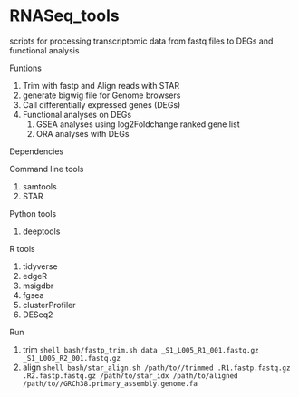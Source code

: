 # RNASeq_tools
scripts for processing transcriptomic data from fastq files to DEGs and functional analysis

Funtions

  1.  Trim with fastp and Align reads with STAR
  2.  generate bigwig file for Genome browsers
  3.  Call differentially expressed genes (DEGs)
  4.  Functional analyses on DEGs
      1. GSEA analyses using log2Foldchange ranked gene list
      2. ORA analyses with DEGs


Dependencies

Command line tools
  1. samtools
  2. STAR
 
Python tools
  1. deeptools
  
R tools
  1. tidyverse
  2. edgeR
  3. msigdbr
  4. fgsea
  5. clusterProfiler
  6. DESeq2


Run
  1. trim 
	```shell
		bash/fastp_trim.sh data _S1_L005_R1_001.fastq.gz _S1_L005_R2_001.fastq.gz
	```
  2. align
	```shell
		bash/star_align.sh /path/to//trimmed .R1.fastp.fastq.gz .R2.fastp.fastq.gz /path/to/star_idx /path/to/aligned /path/to//GRCh38.primary_assembly.genome.fa
	```
